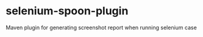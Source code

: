 selenium-spoon-plugin
=====================

Maven plugin for generating screenshot report when running selenium case
